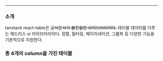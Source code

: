 
---

### 소개

tanstack react-table은 ~~공식문서가 불친절한 라이브러리이다.~~ 
테이블 데이터를 다루는 헤드리스 ui 라이브러리이다. 
정렬, 필터링, 페이지네이션, 그룹화 등 다양한 기능을 기본적으로 지원한다.

### 총 4개의 column을 가진 테이블



